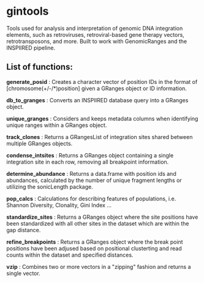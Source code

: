 # gintools
Tools used for analysis and interpretation of genomic DNA integration elements, such as retroviruses, retroviral-based gene therapy vectors, retrotransposons, and more. Built to work with GenomicRanges and the INSPIIRED pipeline. 

## List of functions:
**generate_posid** : Creates a character vector of position IDs in the format of [chromosome(+/-/*)position] given a GRanges object or ID information.

**db_to_granges** : Converts an INSPIIRED database query into a GRanges object.

**unique_granges** : Considers and keeps metadata columns when identifying unique ranges within a GRanges object.

**track_clones** : Returns a GRangesList of integration sites shared between multiple GRanges objects.

**condense_intsites** : Returns a GRanges object containing a single integration site in each row, removing all breakpoint information.

**determine_abundance** : Returns a data.frame with position ids and abundances, calculated by the number of unique fragment lengths or utilizing the sonicLength package.

**pop_calcs** : Calculations for describing features of populations, i.e. Shannon Diversity, Clonality, Gini Index ...

**standardize_sites** : Returns a GRanges object where the site positions have been standardized with all other sites in the dataset which are within the gap distance.

**refine_breakpoints** : Returns a GRanges object where the break point positions have been adjused based on positional clusterting and read counts within the dataset and specified distances.

**vzip** : Combines two or more vectors in a "zipping" fashion and returns a single vector.
